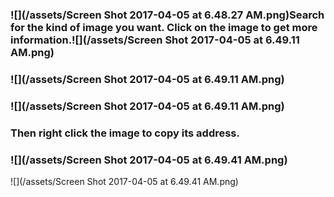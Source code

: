 ### ![](/assets/Screen Shot 2017-04-05 at 6.48.27 AM.png)Search for the kind of image you want. Click on the image to get more information.![](/assets/Screen Shot 2017-04-05 at 6.49.11 AM.png)

### ![](/assets/Screen Shot 2017-04-05 at 6.49.11 AM.png)

### ![](/assets/Screen Shot 2017-04-05 at 6.49.11 AM.png)

### Then right click the image to copy its address.

###  ![](/assets/Screen Shot 2017-04-05 at 6.49.41 AM.png)

![](/assets/Screen Shot 2017-04-05 at 6.49.41 AM.png)

